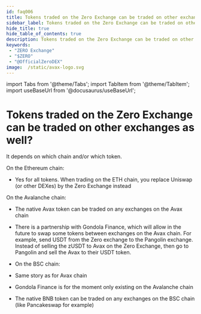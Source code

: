 ```yaml
---
id: faq006
title: Tokens traded on the Zero Exchange can be traded on other exchanges as well?
sidebar_label: Tokens traded on the Zero Exchange can be traded on other exchanges as well?
hide_title: true
hide_table_of_contents: true
description: Tokens traded on the Zero Exchange can be traded on other exchanges as well?
keywords:
 - "ZERO Exchange"
 - "$ZERO"
 - "@OfficialZeroDEX"
image:  /static/avax-logo.svg
---
```


import Tabs from '@theme/Tabs';
import TabItem from '@theme/TabItem';
import useBaseUrl from '@docusaurus/useBaseUrl';

# Tokens traded on the Zero Exchange can be traded on other exchanges as well?

It depends on which chain and/or which token.

On the Ethereum chain:
* Yes for all tokens. When trading on the ETH chain, you replace Uniswap (or other DEXes) by the Zero Exchange instead


On the Avalanche chain:
* The native Avax token can be traded on any exchanges on the Avax chain
* There is a partnership with Gondola Finance, which will allow in the future to swap some tokens between exchanges on the Avax chain.  For example, send USDT from the Zero exchange to the Pangolin exchange. Instead of selling the zUSDT to Avax on the Zero Exchange, then go to Pangolin and sell the Avax to their USDT token.


* On the BSC chain:
* Same story as for Avax chain
* Gondola Finance is for the moment only existing on the Avalanche chain
* The native BNB token can be traded on any exchanges on the BSC chain (like Pancakeswap for example)
